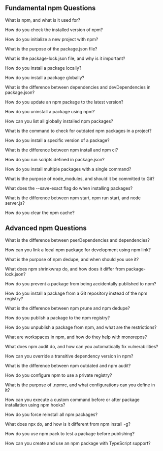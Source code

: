 ## Fundamental npm Questions

What is npm, and what is it used for?

How do you check the installed version of npm?

How do you initialize a new project with npm?

What is the purpose of the package.json file?

What is the package-lock.json file, and why is it important?

How do you install a package locally?

How do you install a package globally?

What is the difference between dependencies and devDependencies in package.json?

How do you update an npm package to the latest version?

How do you uninstall a package using npm?

How can you list all globally installed npm packages?

What is the command to check for outdated npm packages in a project?

How do you install a specific version of a package?

What is the difference between npm install and npm ci?

How do you run scripts defined in package.json?

How do you install multiple packages with a single command?

What is the purpose of node_modules, and should it be committed to Git?

What does the --save-exact flag do when installing packages?

What is the difference between npm start, npm run start, and node server.js?

How do you clear the npm cache?   

## Advanced npm Questions

What is the difference between peerDependencies and dependencies?

How can you link a local npm package for development using npm link?

What is the purpose of npm dedupe, and when should you use it?

What does npm shrinkwrap do, and how does it differ from package-lock.json?

How do you prevent a package from being accidentally published to npm?

How do you install a package from a Git repository instead of the npm registry?

What is the difference between npm prune and npm dedupe?

How do you publish a package to the npm registry?

How do you unpublish a package from npm, and what are the restrictions?

What are workspaces in npm, and how do they help with monorepos?

What does npm audit do, and how can you automatically fix vulnerabilities?

How can you override a transitive dependency version in npm?

What is the difference between npm outdated and npm audit?

How do you configure npm to use a private registry?

What is the purpose of .npmrc, and what configurations can you define in it?

How can you execute a custom command before or after package installation using npm hooks?

How do you force reinstall all npm packages?

What does npx do, and how is it different from npm install -g?

How do you use npm pack to test a package before publishing?

How can you create and use an npm package with TypeScript support?

